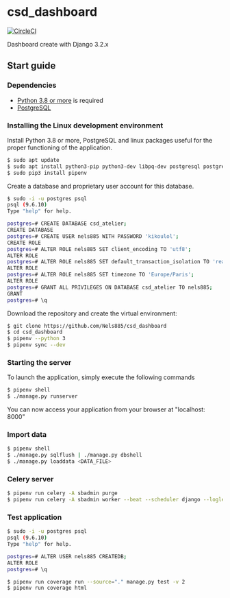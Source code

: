 # csd_dashboard

[![CircleCI](https://dl.circleci.com/status-badge/img/gh/Nels885/csd_dashboard/tree/dev-cla.svg?style=svg)](https://dl.circleci.com/status-badge/redirect/gh/Nels885/csd_dashboard/tree/dev-cla)

Dashboard create with Django 3.2.x

## Start guide

### Dependencies

- [Python 3.8 or more](https://www.python.org/) is required
- [PostgreSQL](https://www.postgresql.org/download/)

### Installing the Linux development environment

Install Python 3.8 or more, PostgreSQL and linux packages useful for the
proper functioning of the application.

```bash
$ sudo apt update
$ sudo apt install python3-pip python3-dev libpq-dev postgresql postgresql-contrib git redis-server
$ sudo pip3 install pipenv
```

Create a database and proprietary user account for this database.

```bash
$ sudo -i -u postgres psql
psql (9.6.10)
Type "help" for help.

postgres=# CREATE DATABASE csd_atelier;
CREATE DATABASE
postgres=# CREATE USER nels885 WITH PASSWORD 'kikoulol';
CREATE ROLE
postgres=# ALTER ROLE nels885 SET client_encoding TO 'utf8';
ALTER ROLE
postgres=# ALTER ROLE nels885 SET default_transaction_isolation TO 'read committed';
ALTER ROLE
postgres=# ALTER ROLE nels885 SET timezone TO 'Europe/Paris';
ALTER ROLE
postgres=# GRANT ALL PRIVILEGES ON DATABASE csd_atelier TO nels885;
GRANT
postgres=# \q 
```

Download the repository and create the virtual environment:

```bash
$ git clone https://github.com/Nels885/csd_dashboard
$ cd csd_dashboard
$ pipenv --python 3 
$ pipenv sync --dev
```

### Starting the server

To launch the application, simply execute the following commands

```bash
$ pipenv shell
$ ./manage.py runserver
```

You can now access your application from your browser at "localhost: 8000"

### Import data

```bash
$ pipenv shell
$ ./manage.py sqlflush | ./manage.py dbshell
$ ./manage.py loaddata <DATA_FILE>
```

### Celery server

```bash
$ pipenv run celery -A sbadmin purge
$ pipenv run celery -A sbadmin worker --beat --scheduler django --loglevel=info
```

### Test application

```bash
$ sudo -i -u postgres psql
psql (9.6.10)
Type "help" for help.

postgres=# ALTER USER nels885 CREATEDB;
ALTER ROLE
postgres=# \q 
```

```bash
$ pipenv run coverage run --source="." manage.py test -v 2
$ pipenv run coverage html
````
